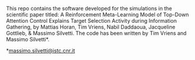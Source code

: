 This repo contains the software developed for the simulations in the scientific paper titled: A Reinforcement Meta-Learning Model of Top-Down Attention Control Explains Target Selection Activity during Information Gathering, 
by Mattias Horan, Tim Vriens, Nabil Daddaoua, Jacqueline Gottlieb, & Massimo Silvetti. The code has been written by Tim Vriens and Massimo Silvetti*.

*massimo.silvetti@istc.cnr.it
